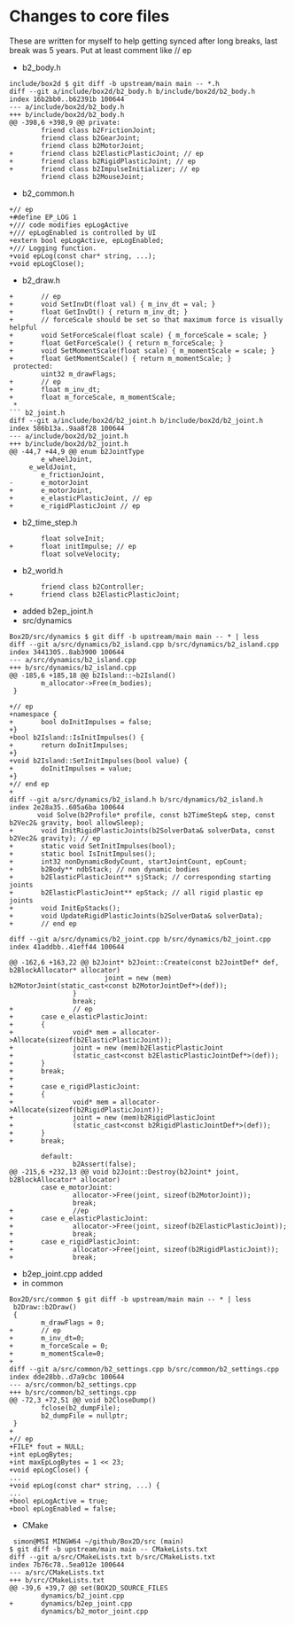# Changes to core files
These are written for myself to help getting synced after long breaks, last break was 5 years.
Put at least comment like // ep
 * b2_body.h
```
include/box2d $ git diff -b upstream/main main -- *.h
diff --git a/include/box2d/b2_body.h b/include/box2d/b2_body.h
index 16b2bb0..b62391b 100644
--- a/include/box2d/b2_body.h
+++ b/include/box2d/b2_body.h
@@ -398,6 +398,9 @@ private:
        friend class b2FrictionJoint;
        friend class b2GearJoint;
        friend class b2MotorJoint;
+       friend class b2ElasticPlasticJoint; // ep
+       friend class b2RigidPlasticJoint; // ep
+       friend class b2ImpulseInitializer; // ep
        friend class b2MouseJoint;
```
 * b2_common.h
```
+// ep
+#define EP_LOG 1
+/// code modifies epLogActive
+/// epLogEnabled is controlled by UI
+extern bool epLogActive, epLogEnabled;
+/// Logging function.
+void epLog(const char* string, ...);
+void epLogClose();
```
 * b2_draw.h
```
+       // ep
+       void SetInvDt(float val) { m_inv_dt = val; }
+       float GetInvDt() { return m_inv_dt; }
+       // forceScale should be set so that maximum force is visually helpful
+       void SetForceScale(float scale) { m_forceScale = scale; }
+       float GetForceScale() { return m_forceScale; }
+       void SetMomentScale(float scale) { m_momentScale = scale; }
+       float GetMomentScale() { return m_momentScale; }
 protected:
        uint32 m_drawFlags;
+       // ep
+       float m_inv_dt;
+       float m_forceScale, m_momentScale;
 * 
``` b2_joint.h
diff --git a/include/box2d/b2_joint.h b/include/box2d/b2_joint.h
index 586b13a..9aa8f28 100644
--- a/include/box2d/b2_joint.h
+++ b/include/box2d/b2_joint.h
@@ -44,7 +44,9 @@ enum b2JointType
        e_wheelJoint,
     e_weldJoint,
        e_frictionJoint,
-       e_motorJoint
+       e_motorJoint,
+       e_elasticPlasticJoint, // ep
+       e_rigidPlasticJoint // ep
```
 * b2_time_step.h
```
        float solveInit;
+       float initImpulse; // ep
        float solveVelocity;
```
 * b2_world.h
```
        friend class b2Controller;
+       friend class b2ElasticPlasticJoint;
```
 * added b2ep_joint.h
 * src/dynamics
```
Box2D/src/dynamics $ git diff -b upstream/main main -- * | less
diff --git a/src/dynamics/b2_island.cpp b/src/dynamics/b2_island.cpp
index 3441305..8ab3900 100644
--- a/src/dynamics/b2_island.cpp
+++ b/src/dynamics/b2_island.cpp
@@ -185,6 +185,18 @@ b2Island::~b2Island()
        m_allocator->Free(m_bodies);
 }

+// ep
+namespace {
+       bool doInitImpulses = false;
+}
+bool b2Island::IsInitImpulses() {
+       return doInitImpulses;
+}
+void b2Island::SetInitImpulses(bool value) {
+       doInitImpulses = value;
+}
+// end ep
+
diff --git a/src/dynamics/b2_island.h b/src/dynamics/b2_island.h
index 2e28a35..605a6ba 100644
       void Solve(b2Profile* profile, const b2TimeStep& step, const b2Vec2& gravity, bool allowSleep);
+       void InitRigidPlasticJoints(b2SolverData& solverData, const b2Vec2& gravity); // ep
+       static void SetInitImpulses(bool);
+       static bool IsInitImpulses();
+       int32 nonDynamicBodyCount, startJointCount, epCount;
+       b2Body** ndbStack; // non dynamic bodies
+       b2ElasticPlasticJoint** sjStack; // corresponding starting joints
+       b2ElasticPlasticJoint** epStack; // all rigid plastic ep joints
+       void InitEpStacks();
+       void UpdateRigidPlasticJoints(b2SolverData& solverData);
+       // end ep

diff --git a/src/dynamics/b2_joint.cpp b/src/dynamics/b2_joint.cpp
index 41addbb..41eff44 100644

@@ -162,6 +163,22 @@ b2Joint* b2Joint::Create(const b2JointDef* def, b2BlockAllocator* allocator)
                        joint = new (mem) b2MotorJoint(static_cast<const b2MotorJointDef*>(def));
                }
                break;
+               // ep
+       case e_elasticPlasticJoint:
+       {
+               void* mem = allocator->Allocate(sizeof(b2ElasticPlasticJoint));
+               joint = new (mem)b2ElasticPlasticJoint
+               (static_cast<const b2ElasticPlasticJointDef*>(def));
+       }
+       break;
+
+       case e_rigidPlasticJoint:
+       {
+               void* mem = allocator->Allocate(sizeof(b2RigidPlasticJoint));
+               joint = new (mem)b2RigidPlasticJoint
+               (static_cast<const b2RigidPlasticJointDef*>(def));
+       }
+       break;

        default:
                b2Assert(false);
@@ -215,6 +232,13 @@ void b2Joint::Destroy(b2Joint* joint, b2BlockAllocator* allocator)
        case e_motorJoint:
                allocator->Free(joint, sizeof(b2MotorJoint));
                break;
+               //ep
+       case e_elasticPlasticJoint:
+               allocator->Free(joint, sizeof(b2ElasticPlasticJoint));
+               break;
+       case e_rigidPlasticJoint:
+               allocator->Free(joint, sizeof(b2RigidPlasticJoint));
+               break;
```
 * b2ep_joint.cpp added
 * in common
```
Box2D/src/common $ git diff -b upstream/main main -- * | less
 b2Draw::b2Draw()
 {
        m_drawFlags = 0;
+       // ep
+       m_inv_dt=0;
+       m_forceScale = 0;
+       m_momentScale=0;
+
diff --git a/src/common/b2_settings.cpp b/src/common/b2_settings.cpp
index dde28bb..d7a9cbc 100644
--- a/src/common/b2_settings.cpp
+++ b/src/common/b2_settings.cpp
@@ -72,3 +72,51 @@ void b2CloseDump()
        fclose(b2_dumpFile);
        b2_dumpFile = nullptr;
 }
+
+// ep
+FILE* fout = NULL;
+int epLogBytes;
+int maxEpLogBytes = 1 << 23;
+void epLogClose() {
...
+void epLog(const char* string, ...) {
...
+bool epLogActive = true;
+bool epLogEnabled = false;
```
 * CMake
```
 simon@MSI MINGW64 ~/github/Box2D/src (main)
$ git diff -b upstream/main main -- CMakeLists.txt
diff --git a/src/CMakeLists.txt b/src/CMakeLists.txt
index 7b76c78..5ea012e 100644
--- a/src/CMakeLists.txt
+++ b/src/CMakeLists.txt
@@ -39,6 +39,7 @@ set(BOX2D_SOURCE_FILES
        dynamics/b2_joint.cpp
+       dynamics/b2ep_joint.cpp
        dynamics/b2_motor_joint.cpp
```